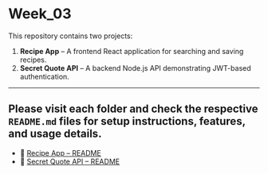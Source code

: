 # Week_03

This repository contains two projects:

1. **Recipe App** – A frontend React application for searching and saving recipes.
2. **Secret Quote API** – A backend Node.js API demonstrating JWT-based authentication.

---

## Please visit each folder and check the respective `README.md` files for setup instructions, features, and usage details.

- 🔗 [Recipe App – README](https://github.com/shybash-shaik/week_03/blob/main/Recipe/README.md)
- 🔗 [Secret Quote API – README](https://github.com/shybash-shaik/week_03/blob/main/secret-quote-api/README.md)

